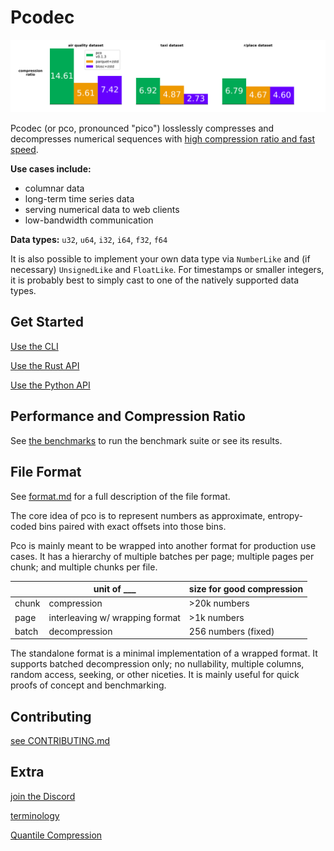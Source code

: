 # Pcodec

<div style="text-align:center">
  <img
    alt="bar charts showing better compression for pco than zstd.parquet"
    src="images/real_world_compression_ratio.svg"
    width="700px"
  >
</div>

Pcodec (or pco, pronounced "pico") losslessly compresses and decompresses
numerical sequences with
[high compression ratio and fast speed](./bench/README.md).

**Use cases include:**
* columnar data
* long-term time series data
* serving numerical data to web clients
* low-bandwidth communication

**Data types:**
`u32`, `u64`, `i32`, `i64`, `f32`, `f64`

It is also possible to implement your own data type via `NumberLike` and (if
necessary) `UnsignedLike` and `FloatLike`.
For timestamps or smaller integers, it is probably best to simply cast to one
of the natively supported data types.

## Get Started

[Use the CLI](./pco_cli/README.md)

[Use the Rust API](./pco/README.md)

[Use the Python API](./pco_python/README.md)

## Performance and Compression Ratio

See [the benchmarks](./bench/README.md) to run the benchmark suite
or see its results.

## File Format

See [format.md](./docs/format.md) for a full description of the file format.

The core idea of pco is to represent numbers as approximate, entropy-coded bins
paired with exact offsets into those bins.

Pco is mainly meant to be wrapped into another format for production use cases.
It has a hierarchy of multiple batches per page; multiple pages per chunk; and
multiple chunks per file.

|       | unit of ___                     | size for good compression |
|-------|---------------------------------|---------------------------|
| chunk | compression                     | \>20k numbers             |
| page  | interleaving w/ wrapping format | \>1k numbers              |
| batch | decompression                   | 256 numbers (fixed)       |

The standalone format is a minimal implementation of a wrapped format.
It supports batched decompression only; no nullability, multiple
columns, random access, seeking, or other niceties.
It is mainly useful for quick proofs of concept and benchmarking.

## Contributing

[see CONTRIBUTING.md](./docs/CONTRIBUTING.md)

## Extra

[join the Discord](https://discord.gg/f6eRXgMP8w)

[terminology](./docs/terminology.md)

[Quantile Compression](./quantile-compression/README.md)

